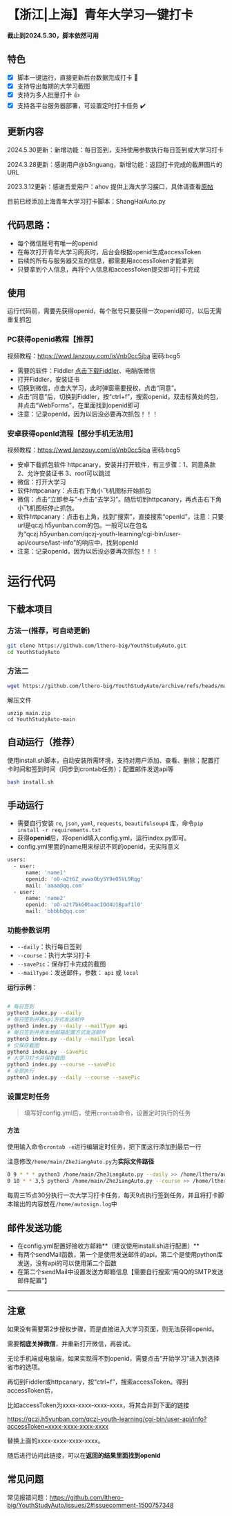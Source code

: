 # 【浙江|上海】青年大学习一键打卡

**截止到2024.5.30，脚本依然可用**

## 特色

- [x] 脚本一键运行，直接更新后台数据完成打卡 :tada:
- [x] 支持导出每期的大学习截图
- [x] 支持为多人批量打卡 :thumbsup:
- [x] 支持各平台服务器部署，可设置定时打卡任务 :heavy_check_mark:

## 更新内容
2024.5.30更新：新增功能：每日签到，支持使用参数执行每日签到或大学习打卡

2024.3.28更新：感谢用户@b3nguang，新增功能：返回打卡完成的截屏图片的URL

2023.3.12更新：感谢吾爱用户：ahov 提供上海大学习接口，具体请查看[原帖](https://www.52pojie.cn/forum.php?mod=viewthread&tid=1694872&page=5#pid45902595)

目前已经添加上海青年大学习打卡脚本：ShangHaiAuto.py

## 代码思路：

- 每个微信账号有唯一的openid
- 在每次打开青年大学习网页时，后台会根据openid生成accessToken
- 后续的所有与服务器交互的信息，都需要用accessToken才能拿到
- 只要拿到个人信息，再将个人信息和accessToken提交即可打卡完成

## 使用

运行代码前，需要先获得openid，每个账号只要获得一次openid即可，以后无需重复抓包

### PC获得openid教程【推荐】

视频教程：https://wwd.lanzouy.com/isVnb0cc5jba 密码:bcg5

- 需要的软件：Fiddler [点击下载Fiddler](https://download.informer.com/win-1191997911-4004b638-614e06cc-07ada6a98fb9eae13-adb2284be2034d9c9-2076861186-1191989686/fiddler4setup.exe)、电脑版微信
- 打开Fiddler，安装证书
- 切换到微信，点击大学习，此时弹窗需要授权，点击“同意”。
- 点击“同意”后，切换到Fiddler，按“ctrl+f”，搜索openid，双击标黄处的包，并点击“WebForms”，在里面找到openid即可
- 注意：记录openId，因为以后没必要再次抓包！！！

### 安卓获得openId流程【部分手机无法用】

视频教程：https://wwd.lanzouy.com/isVnb0cc5jba 密码:bcg5

- 安卓下载抓包软件 httpcanary，安装并打开软件，有三步骤：1、同意条款 2、允许安装证书 3、root可以跳过
- 微信：打开大学习
- 软件httpcanary：点击右下角小飞机图标开始抓包
- 微信：点击“立即参与”->点击“去学习”。随后切到httpcanary，再点击右下角小飞机图标停止抓包。
- 软件httpcanary：点击右上角，找到“搜索”，直接搜索“openId”，注意：只要url是qczj.h5yunban.com的包。一般可以在包名为“qczj.h5yunban.com/qczj-youth-learning/cgi-bin/user-api/course/last-info”的响应中，找到openId
- 注意：记录openId，因为以后没必要再次抓包！！！

# 运行代码

## 下载本项目

### 方法一(推荐，可自动更新)
```sh
git clone https://github.com/lthero-big/YouthStudyAuto.git
cd YouthStudyAuto
```


### 方法二
```sh
wget https://github.com/lthero-big/YouthStudyAuto/archive/refs/heads/main.zip
```
解压文件
```
unzip main.zip
cd YouthStudyAuto-main
```

## 自动运行（推荐）
使用install.sh脚本，自动安装所需环境，支持对用户添加、查看、删除；配置打卡时间和签到时间（同步到crontab任务）；配置邮件发送api等

```sh
bash install.sh
```


## 手动运行

- 需要自行安装 `re`, `json`, `yaml`, `requests`, `beautifulsoup4` 库，命令`pip install -r requirements.txt`
- 获得**openid**后，将openid填入config.yml，运行index.py即可。
- config.yml里面的name用来标识不同的openid，无实际意义
```sh
users:
  - user:
      name: 'name1'
      openid: 'oO-a2t6Z_awwxOby5Y9eO5VL9Rqg'
      mail: 'aaaa@qq.com'
  - user:
      name: 'name2'
      openid: 'oO-a2t7bkGObaacIOd4U1Bpaf1l0'
      mail: 'bbbbb@qq.com'
```

### 功能参数说明

- `--daily`：执行每日签到
- `--course`：执行大学习打卡
- `--savePic`：保存打卡完成的截图
- `--mailType`：发送邮件，参数：  `api`  或  `local`

**运行示例**：
```sh

# 每日签到
python3 index.py --daily
# 每日签到并用api方式发送邮件
python3 index.py --daily --mailType api
# 每日签到并用本地邮箱配置方式发送邮件
python3 index.py --daily --mailType local
# 仅保存截图
python3 index.py --savePic
# 大学习打卡并保存截图
python3 index.py --course --savePic
# 全部执行
python3 index.py --daily --course --savePic
```


### 设置定时任务

> 填写好config.yml后，使用`crontab`命令，设置定时执行的任务

#### 方法

使用输入命令`crontab -e`进行编辑定时任务，把下面这行添加到最后一行

注意修改`/home/main/ZheJiangAuto.py`为**实际文件路径**

```sh
0 9 * * * python3 /home/main/ZheJiangAuto.py --daily >> /home/lthero/autosign.log 2>&1
0 10 * * 3,5 python3 /home/main/ZheJiangAuto.py --course >> /home/lthero/autosign.log 2>&1

```

每周三15点30分执行一次大学习打卡任务，每天9点执行签到任务，并且将打卡脚本输出的内容放在`/home/autosign.log`中



## 邮件发送功能

- 在config.yml配置好接收方邮箱**（建议使用install.sh进行配置）**
- 有两个sendMail函数，第一个是使用发送邮件的api，第二个是使用python库发送，没有api的可以使用第二个函数
- 在第二个sendMail中设置发送方邮箱信息【需要自行搜索“用QQ的SMTP发送邮件配置”】

------

## 注意

如果没有需要第2步授权步骤，而是直接进入大学习页面，则无法获得openid。

需要**彻底关掉微信**，并重新打开微信，再尝试。

无论手机端或电脑端，如果实现得不到openid，需要点击“开始学习”进入到选择省市的选项。

再切到Fiddler或httpcanary，按“ctrl+f”，搜索accessToken。得到accessToken后，

比如accessToken为xxxx-xxxx-xxxx-xxxx，将其合并到下面的链接

https://qczj.h5yunban.com/qczj-youth-learning/cgi-bin/user-api/info?accessToken=xxxx-xxxx-xxxx-xxxx

替换上面的xxxx-xxxx-xxxx-xxxx。

随后进行访问此链接，可以在**返回的结果里面找到openid**


## 常见问题

常见报错问题：https://github.com/lthero-big/YouthStudyAuto/issues/2#issuecomment-1500757348 
